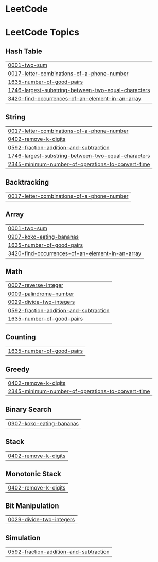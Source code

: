 # LeetCode
<!---LeetCode Topics Start-->
# LeetCode Topics
## Hash Table
|  |
| ------- |
| [0001-two-sum](https://github.com/RyanUsher606/LeetCode/tree/master/0001-two-sum) |
| [0017-letter-combinations-of-a-phone-number](https://github.com/RyanUsher606/LeetCode/tree/master/0017-letter-combinations-of-a-phone-number) |
| [1635-number-of-good-pairs](https://github.com/RyanUsher606/LeetCode/tree/master/1635-number-of-good-pairs) |
| [1746-largest-substring-between-two-equal-characters](https://github.com/RyanUsher606/LeetCode/tree/master/1746-largest-substring-between-two-equal-characters) |
| [3420-find-occurrences-of-an-element-in-an-array](https://github.com/RyanUsher606/LeetCode/tree/master/3420-find-occurrences-of-an-element-in-an-array) |
## String
|  |
| ------- |
| [0017-letter-combinations-of-a-phone-number](https://github.com/RyanUsher606/LeetCode/tree/master/0017-letter-combinations-of-a-phone-number) |
| [0402-remove-k-digits](https://github.com/RyanUsher606/LeetCode/tree/master/0402-remove-k-digits) |
| [0592-fraction-addition-and-subtraction](https://github.com/RyanUsher606/LeetCode/tree/master/0592-fraction-addition-and-subtraction) |
| [1746-largest-substring-between-two-equal-characters](https://github.com/RyanUsher606/LeetCode/tree/master/1746-largest-substring-between-two-equal-characters) |
| [2345-minimum-number-of-operations-to-convert-time](https://github.com/RyanUsher606/LeetCode/tree/master/2345-minimum-number-of-operations-to-convert-time) |
## Backtracking
|  |
| ------- |
| [0017-letter-combinations-of-a-phone-number](https://github.com/RyanUsher606/LeetCode/tree/master/0017-letter-combinations-of-a-phone-number) |
## Array
|  |
| ------- |
| [0001-two-sum](https://github.com/RyanUsher606/LeetCode/tree/master/0001-two-sum) |
| [0907-koko-eating-bananas](https://github.com/RyanUsher606/LeetCode/tree/master/0907-koko-eating-bananas) |
| [1635-number-of-good-pairs](https://github.com/RyanUsher606/LeetCode/tree/master/1635-number-of-good-pairs) |
| [3420-find-occurrences-of-an-element-in-an-array](https://github.com/RyanUsher606/LeetCode/tree/master/3420-find-occurrences-of-an-element-in-an-array) |
## Math
|  |
| ------- |
| [0007-reverse-integer](https://github.com/RyanUsher606/LeetCode/tree/master/0007-reverse-integer) |
| [0009-palindrome-number](https://github.com/RyanUsher606/LeetCode/tree/master/0009-palindrome-number) |
| [0029-divide-two-integers](https://github.com/RyanUsher606/LeetCode/tree/master/0029-divide-two-integers) |
| [0592-fraction-addition-and-subtraction](https://github.com/RyanUsher606/LeetCode/tree/master/0592-fraction-addition-and-subtraction) |
| [1635-number-of-good-pairs](https://github.com/RyanUsher606/LeetCode/tree/master/1635-number-of-good-pairs) |
## Counting
|  |
| ------- |
| [1635-number-of-good-pairs](https://github.com/RyanUsher606/LeetCode/tree/master/1635-number-of-good-pairs) |
## Greedy
|  |
| ------- |
| [0402-remove-k-digits](https://github.com/RyanUsher606/LeetCode/tree/master/0402-remove-k-digits) |
| [2345-minimum-number-of-operations-to-convert-time](https://github.com/RyanUsher606/LeetCode/tree/master/2345-minimum-number-of-operations-to-convert-time) |
## Binary Search
|  |
| ------- |
| [0907-koko-eating-bananas](https://github.com/RyanUsher606/LeetCode/tree/master/0907-koko-eating-bananas) |
## Stack
|  |
| ------- |
| [0402-remove-k-digits](https://github.com/RyanUsher606/LeetCode/tree/master/0402-remove-k-digits) |
## Monotonic Stack
|  |
| ------- |
| [0402-remove-k-digits](https://github.com/RyanUsher606/LeetCode/tree/master/0402-remove-k-digits) |
## Bit Manipulation
|  |
| ------- |
| [0029-divide-two-integers](https://github.com/RyanUsher606/LeetCode/tree/master/0029-divide-two-integers) |
## Simulation
|  |
| ------- |
| [0592-fraction-addition-and-subtraction](https://github.com/RyanUsher606/LeetCode/tree/master/0592-fraction-addition-and-subtraction) |
<!---LeetCode Topics End-->